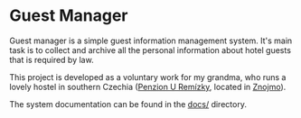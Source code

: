 # Guest Manager

Guest manager is a simple guest information management system. It's main task is to collect and archive all the personal information about hotel guests that is required by law.

This project is developed as a voluntary work for my grandma, who runs a lovely hostel in southern Czechia ([Penzion U Remízky](https://www.penzionuremizky.cz/), located in [Znojmo](https://goo.gl/maps/cUgtFYcQRquecumt6)).

The system documentation can be found in the [docs/](./docs/README.md) directory.
